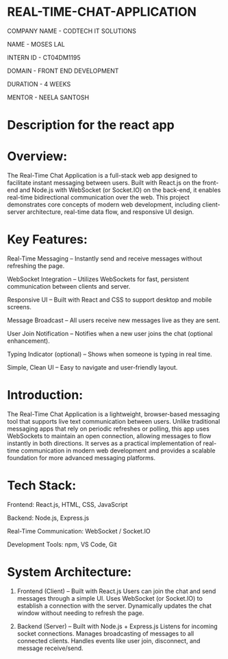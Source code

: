 # REAL-TIME-CHAT-APPLICATION

COMPANY NAME - CODTECH IT SOLUTIONS

NAME - MOSES LAL

INTERN ID - CT04DM1195

DOMAIN - FRONT END DEVELOPMENT

DURATION - 4 WEEKS

MENTOR - NEELA SANTOSH

# Description for the react app 

# Overview:

The Real-Time Chat Application is a full-stack web app designed to facilitate instant messaging between users. Built with React.js on the front-end and Node.js with WebSocket (or Socket.IO) on the back-end, it enables real-time bidirectional communication over the web. This project demonstrates core concepts of modern web development, including client-server architecture, real-time data flow, and responsive UI design.

# Key Features:
Real-Time Messaging – Instantly send and receive messages without refreshing the page.

WebSocket Integration – Utilizes WebSockets for fast, persistent communication between clients and server.

Responsive UI – Built with React and CSS to support desktop and mobile screens.

Message Broadcast – All users receive new messages live as they are sent.

User Join Notification – Notifies when a new user joins the chat (optional enhancement).

Typing Indicator (optional) – Shows when someone is typing in real time.

Simple, Clean UI – Easy to navigate and user-friendly layout.


# Introduction:
The Real-Time Chat Application is a lightweight, browser-based messaging tool that supports live text communication between users. Unlike traditional messaging apps that rely on periodic refreshes or polling, this app uses WebSockets to maintain an open connection, allowing messages to flow instantly in both directions.
It serves as a practical implementation of real-time communication in modern web development and provides a scalable foundation for more advanced messaging platforms.


# Tech Stack:
Frontend: React.js, HTML, CSS, JavaScript

Backend: Node.js, Express.js

Real-Time Communication: WebSocket / Socket.IO

Development Tools: npm, VS Code, Git


# System Architecture:
1. Frontend (Client) – Built with React.js
Users can join the chat and send messages through a simple UI.
Uses WebSocket (or Socket.IO) to establish a connection with the server.
Dynamically updates the chat window without needing to refresh the page.

2. Backend (Server) – Built with Node.js + Express.js
Listens for incoming socket connections.
Manages broadcasting of messages to all connected clients.
Handles events like user join, disconnect, and message receive/send.

